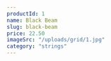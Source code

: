 ```yaml
---
productId: 1
name: Black Beam
slug: black-beam
price: 22.50
imageSrc: "/uploads/grid/1.jpg"
category: "strings"
---
```

